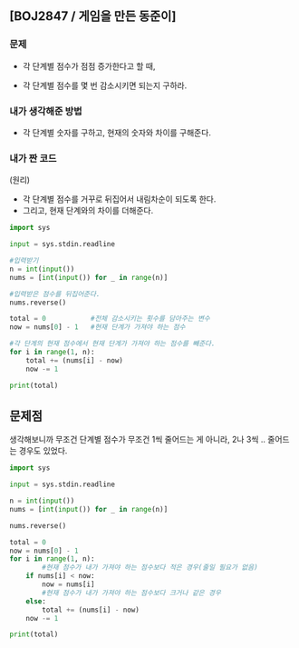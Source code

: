 ## [BOJ2847 / 게임을 만든 동준이]

### 문제

- 각 단계별 점수가 점점 증가한다고 할 때,

- 각 단계별 점수를 몇 번 감소시키면 되는지 구하라.

  

### 내가 생각해준 방법

- 각 단계별 숫자를 구하고, 현재의 숫자와 차이를 구해준다.




### 내가 짠 코드

(원리)

- 각 단계별 점수를 거꾸로 뒤집어서 내림차순이 되도록 한다.
- 그리고, 현재 단계와의 차이를 더해준다.

```python
import sys

input = sys.stdin.readline

#입력받기
n = int(input())
nums = [int(input()) for _ in range(n)]

#입력받은 점수를 뒤집어준다.
nums.reverse()

total = 0			#전체 감소시키는 횟수를 담아주는 변수
now = nums[0] - 1	#현재 단계가 가져야 하는 점수

#각 단계의 현재 점수에서 현재 단계가 가져야 하는 점수를 빼준다.
for i in range(1, n):
    total += (nums[i] - now)
    now -= 1

print(total)
```



## 문제점

생각해보니까 무조건 단계별 점수가 무조건 1씩 줄어드는 게 아니라, 2나 3씩 .. 줄어드는 경우도 있었다.

```python
import sys

input = sys.stdin.readline

n = int(input())
nums = [int(input()) for _ in range(n)]

nums.reverse()

total = 0
now = nums[0] - 1
for i in range(1, n):
		#현재 점수가 내가 가져야 하는 점수보다 적은 경우(줄일 필요가 없음)
    if nums[i] < now:
        now = nums[i]
		#현재 점수가 내가 가져야 하는 점수보다 크거나 같은 경우
    else:
        total += (nums[i] - now)
    now -= 1

print(total)
```

